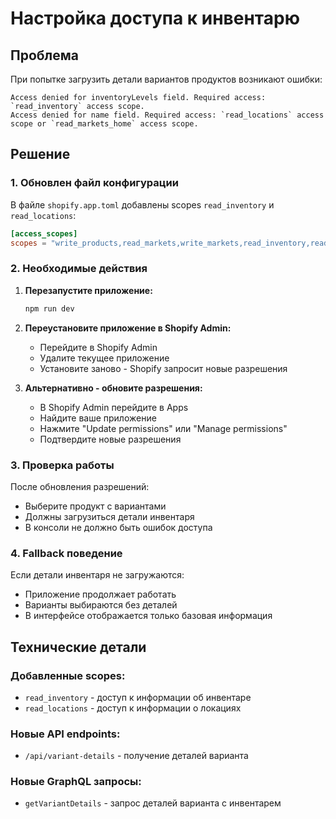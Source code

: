 # Настройка доступа к инвентарю

## Проблема

При попытке загрузить детали вариантов продуктов возникают ошибки:

```
Access denied for inventoryLevels field. Required access: `read_inventory` access scope.
Access denied for name field. Required access: `read_locations` access scope or `read_markets_home` access scope.
```

## Решение

### 1. Обновлен файл конфигурации

В файле `shopify.app.toml` добавлены scopes `read_inventory` и `read_locations`:

```toml
[access_scopes]
scopes = "write_products,read_markets,write_markets,read_inventory,read_locations"
```

### 2. Необходимые действия

1. **Перезапустите приложение:**

   ```bash
   npm run dev
   ```

2. **Переустановите приложение в Shopify Admin:**
   - Перейдите в Shopify Admin
   - Удалите текущее приложение
   - Установите заново - Shopify запросит новые разрешения

3. **Альтернативно - обновите разрешения:**
   - В Shopify Admin перейдите в Apps
   - Найдите ваше приложение
   - Нажмите "Update permissions" или "Manage permissions"
   - Подтвердите новые разрешения

### 3. Проверка работы

После обновления разрешений:

- Выберите продукт с вариантами
- Должны загрузиться детали инвентаря
- В консоли не должно быть ошибок доступа

### 4. Fallback поведение

Если детали инвентаря не загружаются:

- Приложение продолжает работать
- Варианты выбираются без деталей
- В интерфейсе отображается только базовая информация

## Технические детали

### Добавленные scopes:

- `read_inventory` - доступ к информации об инвентаре
- `read_locations` - доступ к информации о локациях

### Новые API endpoints:

- `/api/variant-details` - получение деталей варианта

### Новые GraphQL запросы:

- `getVariantDetails` - запрос деталей варианта с инвентарем
